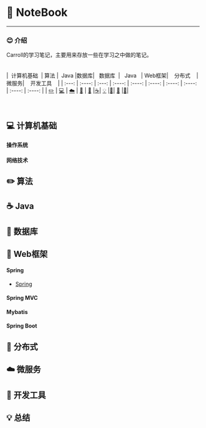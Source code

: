 

# 📕 NoteBook

------------

### 😊 介绍

Carroll的学习笔记，主要用来存放一些在学习之中做的笔记。
<br>
<br>
<br>
| &nbsp;计算机基础&nbsp; | 算法 | &nbsp;Java&nbsp;|数据库| &nbsp;&nbsp;数据库&nbsp;&nbsp;|&nbsp;&nbsp;&nbsp;Java&nbsp;&nbsp;&nbsp;|         Web框架| &nbsp;&nbsp;&nbsp;分布式&nbsp;&nbsp;&nbsp; |微服务| &nbsp;&nbsp;&nbsp;开发工具&nbsp;&nbsp;&nbsp; |
| :---: | :----: | :---: | :----: | :----: | :----: | :----: | :----: | :----: | :----: |
| [:pencil2:](#pencil2-算法) | [:computer:](#computer-操作系统) | [:cloud:](#cloud-网络) | [:art:](#art-面向对象) | [:floppy_disk:](#floppy_disk-数据库) |[:coffee:](#coffee-java)| [:bulb:](#bulb-系统设计) |[:wrench:](#wrench-工具)| [:watermelon:](#watermelon-编码实践) |[:memo:](#memo-后记)|

<br>

## 💻 计算机基础
#### 操作系统
#### 网络技术

## ✏️ 算法

## ☕️ Java

## 💾 数据库

## 📝 Web框架
#### Spring
- [Spring](notes/Spring.md)
#### Spring MVC
#### Mybatis
#### Spring Boot

## 🎨 分布式

## ☁️ 微服务

## 🔧 开发工具

## 💡 总结






